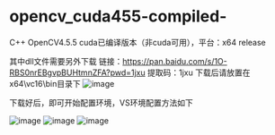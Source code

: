 # opencv_cuda455-compiled-
C++ OpenCV4.5.5 cuda已编译版本（非cuda可用），平台：x64 release

其中dll文件需要另外下载
链接：https://pan.baidu.com/s/1O-RBS0nrEBgvpBUHtmnZFA?pwd=1jxu 
提取码：1jxu
下载后请放置在x64\vc16\bin目录下
![image](https://github.com/coldGui/opencv_cuda455-compiled-/assets/112801439/514ccf66-8b24-4596-92b5-34b618d37a71)

下载好后，即可开始配置环境，VS环境配置方法如下

![image](https://github.com/coldGui/opencv_cuda455-compiled-/assets/112801439/3919370a-5165-4ccc-89c6-a0f67dd0ae6f)
![image](https://github.com/coldGui/opencv_cuda455-compiled-/assets/112801439/c74d00d3-0418-45d5-8d12-12f5a9d6b0dd)
![image](https://github.com/coldGui/opencv_cuda455-compiled-/assets/112801439/7f8228e1-eacb-4b7c-bcd3-5066b2d3d859)
